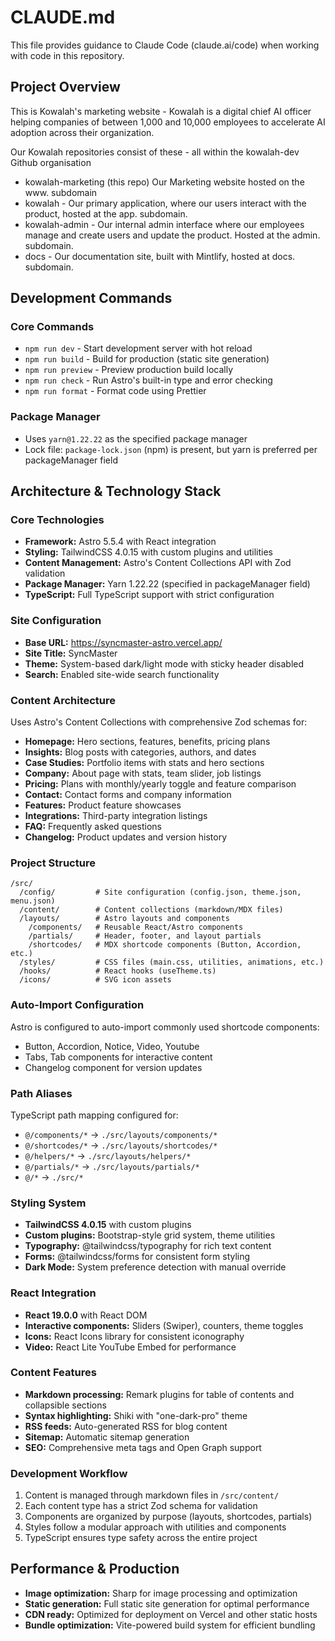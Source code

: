 # CLAUDE.md

This file provides guidance to Claude Code (claude.ai/code) when working with code in this repository.

## Project Overview

This is Kowalah's marketing website - Kowalah is a digital chief AI officer helping companies of between 1,000 and 10,000 employees to accelerate AI adoption across their organization.

Our Kowalah repositories consist of these - all within the kowalah-dev Github organisation

- kowalah-marketing (this repo) Our Marketing website hosted on the www. subdomain
- kowalah - Our primary application, where our users interact with the product, hosted at the app. subdomain.
- kowalah-admin - Our internal admin interface where our employees manage and create users and update the product. Hosted at the admin. subdomain.
- docs - Our documentation site, built with Mintlify, hosted at docs. subdomain.

## Development Commands

### Core Commands
- `npm run dev` - Start development server with hot reload
- `npm run build` - Build for production (static site generation)
- `npm run preview` - Preview production build locally
- `npm run check` - Run Astro's built-in type and error checking
- `npm run format` - Format code using Prettier

### Package Manager
- Uses `yarn@1.22.22` as the specified package manager
- Lock file: `package-lock.json` (npm) is present, but yarn is preferred per packageManager field

## Architecture & Technology Stack

### Core Technologies
- **Framework:** Astro 5.5.4 with React integration
- **Styling:** TailwindCSS 4.0.15 with custom plugins and utilities
- **Content Management:** Astro's Content Collections API with Zod validation
- **Package Manager:** Yarn 1.22.22 (specified in packageManager field)
- **TypeScript:** Full TypeScript support with strict configuration

### Site Configuration
- **Base URL:** https://syncmaster-astro.vercel.app/
- **Site Title:** SyncMaster
- **Theme:** System-based dark/light mode with sticky header disabled
- **Search:** Enabled site-wide search functionality

### Content Architecture
Uses Astro's Content Collections with comprehensive Zod schemas for:
- **Homepage:** Hero sections, features, benefits, pricing plans
- **Insights:** Blog posts with categories, authors, and dates
- **Case Studies:** Portfolio items with stats and hero sections  
- **Company:** About page with stats, team slider, job listings
- **Pricing:** Plans with monthly/yearly toggle and feature comparison
- **Contact:** Contact forms and company information
- **Features:** Product feature showcases
- **Integrations:** Third-party integration listings
- **FAQ:** Frequently asked questions
- **Changelog:** Product updates and version history

### Project Structure
```
/src/
  /config/         # Site configuration (config.json, theme.json, menu.json)
  /content/        # Content collections (markdown/MDX files)
  /layouts/        # Astro layouts and components
    /components/   # Reusable React/Astro components
    /partials/     # Header, footer, and layout partials
    /shortcodes/   # MDX shortcode components (Button, Accordion, etc.)
  /styles/         # CSS files (main.css, utilities, animations, etc.)
  /hooks/          # React hooks (useTheme.ts)
  /icons/          # SVG icon assets
```

### Auto-Import Configuration
Astro is configured to auto-import commonly used shortcode components:
- Button, Accordion, Notice, Video, Youtube
- Tabs, Tab components for interactive content
- Changelog component for version updates

### Path Aliases
TypeScript path mapping configured for:
- `@/components/*` → `./src/layouts/components/*`
- `@/shortcodes/*` → `./src/layouts/shortcodes/*` 
- `@/helpers/*` → `./src/layouts/helpers/*`
- `@/partials/*` → `./src/layouts/partials/*`
- `@/*` → `./src/*`

### Styling System
- **TailwindCSS 4.0.15** with custom plugins
- **Custom plugins:** Bootstrap-style grid system, theme utilities
- **Typography:** @tailwindcss/typography for rich text content
- **Forms:** @tailwindcss/forms for consistent form styling
- **Dark Mode:** System preference detection with manual override

### React Integration
- **React 19.0.0** with React DOM
- **Interactive components:** Sliders (Swiper), counters, theme toggles
- **Icons:** React Icons library for consistent iconography
- **Video:** React Lite YouTube Embed for performance

### Content Features
- **Markdown processing:** Remark plugins for table of contents and collapsible sections
- **Syntax highlighting:** Shiki with "one-dark-pro" theme
- **RSS feeds:** Auto-generated RSS for blog content
- **Sitemap:** Automatic sitemap generation
- **SEO:** Comprehensive meta tags and Open Graph support

### Development Workflow
1. Content is managed through markdown files in `/src/content/`
2. Each content type has a strict Zod schema for validation
3. Components are organized by purpose (layouts, shortcodes, partials)
4. Styles follow a modular approach with utilities and components
5. TypeScript ensures type safety across the entire project

## Performance & Production
- **Image optimization:** Sharp for image processing and optimization
- **Static generation:** Full static site generation for optimal performance
- **CDN ready:** Optimized for deployment on Vercel and other static hosts
- **Bundle optimization:** Vite-powered build system for efficient bundling